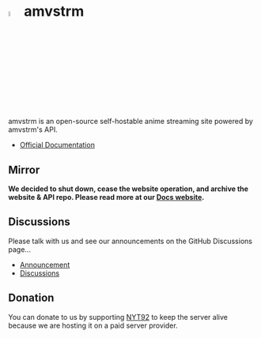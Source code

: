 # <img src="https://github.com/amvstrm/.github/assets/53612429/058bc858-884f-42cc-b078-0cccaf4245b0" width="5%" /> amvstrm

amvstrm is an open-source self-hostable anime streaming site powered by amvstrm's API.

- [Official Documentation](https://docs.amvstr.me)

## Mirror

**We decided to shut down, cease the website operation, and archive the website & API repo. Please read more at our [Docs website](https://docs.amvstr.me/the-future).**

## Discussions

Please talk with us and see our announcements on the GitHub Discussions page...

- [Announcement](https://github.com/orgs/amvstrm/discussions/categories/announcements)
- [Discussions](https://github.com/orgs/amvstrm/discussions)

## Donation

You can donate to us by supporting [NYT92](https://github.com/sponsors/nyt92) to keep the server alive because we are hosting it on a paid server provider.

